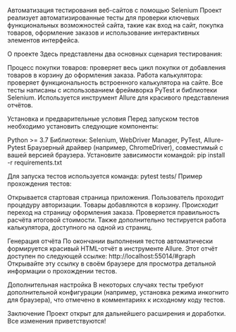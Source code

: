Автоматизация тестирования веб-сайтов с помощью Selenium
Проект реализует автоматизированные тесты для проверки ключевых 
функциональных возможностей сайта, такие как вход на сайт, 
покупка товаров, оформление заказов и использование интерактивных 
элементов интерфейса.

О проекте
Здесь представлены два основных сценария тестирования:

Процесс покупки товаров: проверяет весь цикл покупки от добавления товаров 
в корзину до оформления заказа.
Работа калькулятора: проверяет функциональность встроенного калькулятора 
на сайте.
Все тесты написаны с использованием фреймворка PyTest и библиотеки Selenium. 
Используется инструмент Allure для красивого представления отчётов.

Установка и предварительные условия
Перед запуском тестов необходимо установить следующие компоненты:

Python >= 3.7
Библиотеки: Selenium, WebDriver Manager, PyTest, Allure-Pytest
Браузерный драйвер (например, ChromeDriver), совместимый с вашей 
версией браузера.
Установите зависимости командой:
pip install -r requirements.txt

Для запуска тестов используется команда:
pytest tests/
Пример прохождения тестов:

Открывается стартовая страница приложения.
Пользователь проходит процедуру авторизации.
Товары добавляются в корзину.
Происходит переход на страницу оформления заказа.
Проверяется правильность расчёта итоговой стоимости.
Также дополнительно тестируется работа калькулятора, 
доступного на одной из страниц.

Генерация отчёта
По окончании выполнения тестов автоматически формируется красивый HTML-отчёт 
в инструменте Allure. Этот отчёт доступен по следующей ссылке:
http://localhost:55014/#graph
Открывайте эту ссылку в своём браузере для просмотра детальной информации 
о прохождении тестов.

Дополнительная настройка
В некоторых случаях тесты требуют дополнительной конфигурации 
(например, установка режима инкогнито для браузера), 
что отмечено в комментариях к исходному коду тестов.

Заключение
Проект открыт для дальнейшего расширения и доработки. 
Все изменения приветствуются!